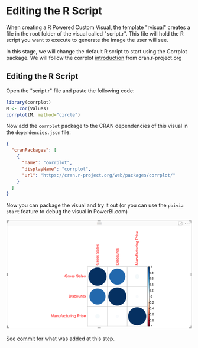 # Editing the R Script
When creating a R Powered Custom Visual, the template "rvisual" creates a file in the root folder of the visual called "script.r".
This file will hold the R script you want to execute to generate the image the user will see.

In this stage, we will change the default R script to start using the Corrplot package.
We will follow the corrplot [introduction](https://cran.r-project.org/web/packages/corrplot/vignettes/corrplot-intro.html) from cran.r-project.org

## Editing the R Script
Open the "script.r" file and paste the following code:

```r
library(corrplot)
M <- cor(Values)
corrplot(M, method="circle")
```

Now add the `corrplot` package to the CRAN dependencies of this visual in the `dependencies.json` file:
```json
{
  "cranPackages": [
    {
      "name": "corrplot",
      "displayName": "corrplot",
      "url": "https://cran.r-project.org/web/packages/corrplot/"
    }
  ]
}
```

Now you can package the visual and try it out (or you can use the `pbiviz start` feature to debug the visual in PowerBI.com)

![Basic Corrplot Visual](./images/BasicCorrplot.png)

See [commit](https://github.com/Microsoft/PowerBI-visuals-sampleCorrPlotRVisual/commit/19f587c499511a19533dfedd86a25f0707f375a8) for what was added at this step.